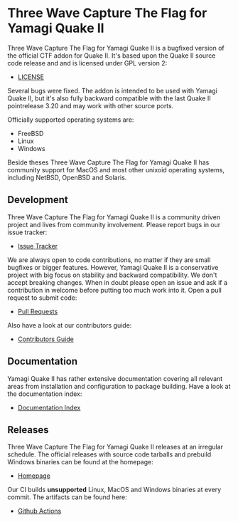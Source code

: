 # Three Wave Capture The Flag for Yamagi Quake II

Three Wave Capture The Flag for Yamagi Quake II is a bugfixed version of
the official CTF addon for Quake II. It's based upon the Quake II source
code release and and is licensed under GPL version 2:

* [LICENSE](https://github.com/yquake2/ctf/blob/master/LICENSE)

Several bugs were fixed. The addon is intended to be used with Yamagi
Quake II, but it's also fully backward compatible with the last Quake II
pointrelease 3.20 and may work with other source ports.

Officially supported operating systems are:

* FreeBSD
* Linux
* Windows

Beside theses Three Wave Capture The Flag for Yamagi Quake II has
community support for MacOS and most other unixoid operating systems,
including NetBSD, OpenBSD and Solaris.


## Development

Three Wave Capture The Flag for Yamagi Quake II is a community driven
project and lives from community involvement. Please report bugs in our
issue tracker:

* [Issue Tracker](https://github.com/yquake2/ctf/issues)

We are always open to code contributions, no matter if they are small
bugfixes or bigger features. However, Yamagi Quake II is a conservative
project with big focus on stability and backward compatibility. We don't
accept breaking changes. When in doubt please open an issue and ask if a
contribution in welcome before putting too much work into it. Open a
pull request to submit code:

* [Pull Requests](https://github.com/yquake2/ctf/pulls)

Also have a look at our contributors guide:

* [Contributors Guide](https://github.com/yquake2/yquake2/blob/master/doc/080_contributing.md)


## Documentation

Yamagi Quake II has rather extensive documentation covering all relevant
areas from installation and configuration to package building. Have a
look at the documentation index:

* [Documentation Index](https://github.com/yquake2/yquake2/blob/master/doc/010_index.md)


## Releases

Three Wave Capture The Flag for Yamagi Quake II releases at an irregular
schedule. The official releases with source code tarballs and prebuild
Windows binaries can be found at the homepage:

* [Homepage](https://www.yamagi.org/quake2/)

Our CI builds **unsupported** Linux, MacOS and Windows binaries at every
commit. The artifacts can be found here:

* [Github Actions](https://github.com/yquake2/ctf/actions)
